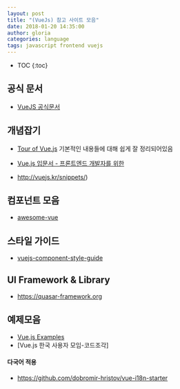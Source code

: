 ```yaml
---
layout: post
title: "(VueJs) 참고 사이트 모음"
date: 2018-01-20 14:35:00
author: gloria
categories: language
tags: javascript frontend vuejs
---
```


* TOC
{:toc}


## 공식 문서
- [VueJS 공식문서](https://vuejs.org/v2/guide/)

## 개념잡기
- [Tour of Vue.js](https://www.slideshare.net/sunhyouplee/tour-of-vuejs-70654520)
기본적인 내용들에 대해 쉽게 잘 정리되어있음
- [Vue.js 입문서 - 프론트엔드 개발자를 위한](https://joshua1988.github.io/web-development/vuejs/vuejs-tutorial-for-beginner/)

- http://vuejs.kr/snippets/)

## 컴포넌트 모음
- [awesome-vue](https://github.com/vuejs/awesome-vue#projects-using-vuejs)

## 스타일 가이드
- [vuejs-component-style-guide](https://github.com/pablohpsilva/vuejs-component-style-guide)

## UI Framework & Library

- https://quasar-framework.org

## 예제모음

- [Vue.js Examples](https://vuejsexamples.com/)
- [Vue.js 한국 사용자 모임-코드조각]

#### 다국어 적용

- https://github.com/dobromir-hristov/vue-i18n-starter



